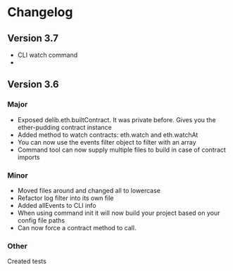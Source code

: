 # Changelog

## Version 3.7
* CLI watch command
*  

## Version 3.6

### Major
* Exposed delib.eth.builtContract. It was private before. Gives you the ether-pudding contract instance
* Added method to watch contracts: eth.watch and eth.watchAt
* You can now use the events filter object to filter with an array
* Command tool can now supply multiple files to build in case of contract imports

### Minor
* Moved files around and changed all to lowercase
* Refactor log filter into its own file
* Added allEvents to CLI info
* When using command init it will now build your project based on your config file paths
* Can now force a contract method to call.

### Other
Created tests
